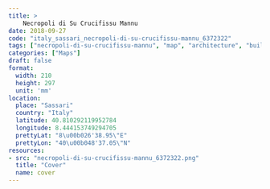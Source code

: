 ```yaml
---
title: > 
    Necropoli di Su Crucifissu Mannu
date: 2018-09-27
code: "italy_sassari_necropoli-di-su-crucifissu-mannu_6372322"
tags: ["necropoli-di-su-crucifissu-mannu", "map", "architecture", "buildings", "Sassari", "Italy"]
categories: ["Maps"]
draft: false
format:
  width: 210
  height: 297
  unit: 'mm'
location:
  place: "Sassari"
  country: "Italy"
  latitude: 40.810292119952784
  longitude: 8.444153749294705
  prettyLat: "8\u00b026'38.95\"E"
  prettyLon: "40\u00b048'37.05\"N"
resources:
- src: "necropoli-di-su-crucifissu-mannu_6372322.png"
  title: "Cover"
  name: cover
---
```

